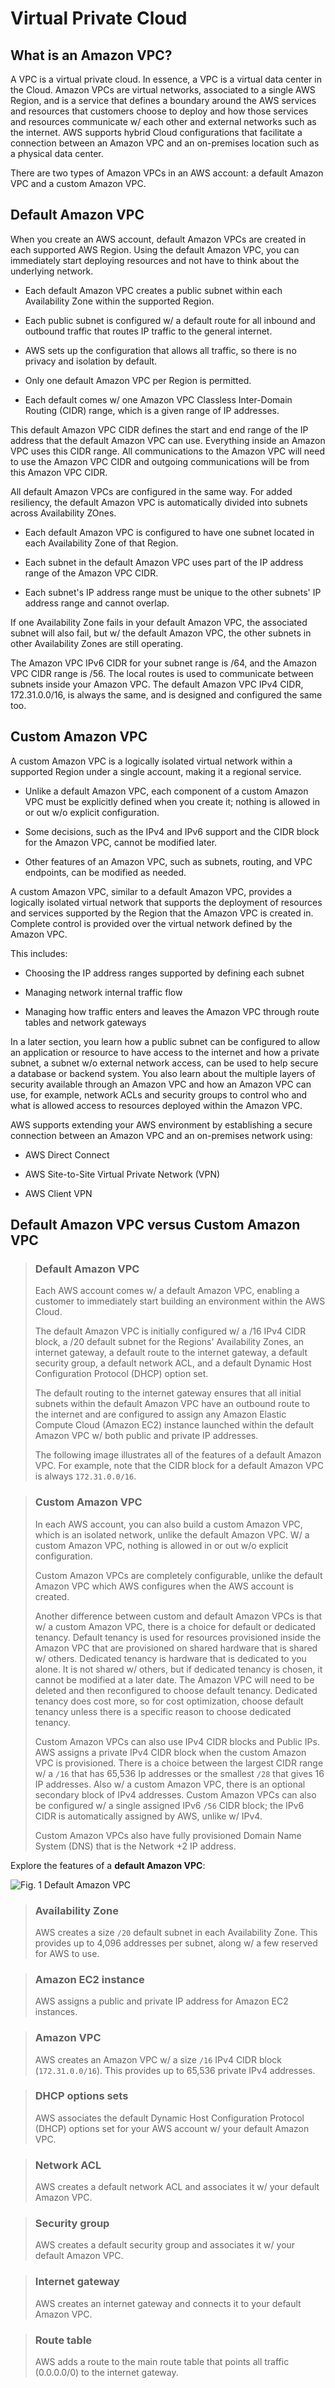 # Virtual Private Cloud

## What is an Amazon VPC?

A VPC is a virtual private cloud. In essence, a VPC is a virtual data center in the Cloud. Amazon VPCs are virtual networks, associated to a single AWS Region, and is a service that defines a boundary around the AWS services and resources that customers choose to deploy and how those services and resources communicate w/ each other and external networks such as the internet. AWS supports hybrid Cloud configurations that facilitate a connection between an Amazon VPC and an on-premises location such as a physical data center.

There are two types of Amazon VPCs in an AWS account: a default Amazon VPC and a custom Amazon VPC.

## Default Amazon VPC

When you create an AWS account, default Amazon VPCs are created in each supported AWS Region. Using the default Amazon VPC, you can immediately start deploying resources and not have to think about the underlying network.

* Each default Amazon VPC creates a public subnet within each Availability Zone within the supported Region.

* Each public subnet is configured w/ a default route for all inbound and outbound traffic that routes IP traffic to the general internet.

* AWS sets up the configuration that allows all traffic, so there is no privacy and isolation by default.

* Only one default Amazon VPC per Region is permitted.

* Each default comes w/ one Amazon VPC Classless Inter-Domain Routing (CIDR) range, which is a given range of IP addresses.

This default Amazon VPC CIDR defines the start and end range of the IP address that the default Amazon VPC can use. Everything inside an Amazon VPC uses this CIDR range. All communications to the Amazon VPC will need to use the Amazon VPC CIDR and outgoing communications will be from this Amazon VPC CIDR.

All default Amazon VPCs are configured in the same way. For added resiliency, the default Amazon VPC is automatically divided into subnets across Availability ZOnes.

* Each default Amazon VPC is configured to have one subnet located in each Availability Zone of that Region.

* Each subnet in the default Amazon VPC uses part of the IP address range of the Amazon VPC CIDR.

* Each subnet's IP address range must be unique to the other subnets' IP address range and cannot overlap.

If one Availability Zone fails in your default Amazon VPC, the associated subnet will also fail, but w/ the default Amazon VPC, the other subnets in other Availability Zones are still operating.

The Amazon VPC IPv6 CIDR for your subnet range is /64, and the Amazon VPC CIDR range is /56. The local routes is used to communicate between subnets inside your Amazon VPC. The default Amazon VPC IPv4 CIDR, 172.31.0.0/16, is always the same, and is designed and configured the same too.

## Custom Amazon VPC

A custom Amazon VPC is a logically isolated virtual network within a supported Region under a single account, making it a regional service.

* Unlike a default Amazon VPC, each component of a custom Amazon VPC must be explicitly defined when you create it; nothing is allowed in or out w/o explicit configuration.

* Some decisions, such as the IPv4 and IPv6 support and the CIDR block for the Amazon VPC, cannot be modified later.

* Other features of an Amazon VPC, such as subnets, routing, and VPC endpoints, can be modified as needed.

A custom Amazon VPC, similar to a default Amazon VPC, provides a logically isolated virtual network that supports the deployment of resources and services supported by the Region that the Amazon VPC is created in. Complete control is provided over the virtual network defined by the Amazon VPC.

This includes:

* Choosing the IP address ranges supported by defining each subnet

* Managing network internal traffic flow

* Managing how traffic enters and leaves the Amazon VPC through route tables and network gateways

In a later section, you learn how a public subnet can be configured to allow an application or resource to have access to the internet and how a private subnet, a subnet w/o external network access, can be used to help secure a database or backend system. You also learn about the multiple layers of security available through an Amazon VPC and how an Amazon VPC can use, for example, network ACLs and security groups to control who and what is allowed access to resources deployed within the Amazon VPC.

AWS supports extending your AWS environment by establishing a secure connection between an Amazon VPC and an on-premises network using:

* AWS Direct Connect

* AWS Site-to-Site Virtual Private Network (VPN)

* AWS Client VPN

## Default Amazon VPC versus Custom Amazon VPC

> ### Default Amazon VPC
>
> Each AWS account comes w/ a default Amazon VPC, enabling a customer to immediately start building an environment within the AWS Cloud.
>
> The default Amazon VPC is initially configured w/ a /16 IPv4 CIDR block, a /20 default subnet for the Regions' Availability Zones, an internet gateway, a default route to the internet gateway, a default security group, a default network ACL, and a default Dynamic Host Configuration Protocol (DHCP) option set.
>
> The default routing to the internet gateway ensures that all initial subnets within the default Amazon VPC have an outbound route to the internet and are configured to assign any Amazon Elastic Compute Cloud (Amazon EC2) instance launched within the default Amazon VPC w/ both public and private IP addresses.
>
> The following image illustrates all of the features of a default Amazon VPC. For example, note that the CIDR block for a default Amazon VPC is always `172.31.0.0/16`.

> ### Custom Amazon VPC
>
> In each AWS account, you can also build a custom Amazon VPC, which is an isolated network, unlike the default Amazon VPC. W/ a custom Amazon VPC, nothing is allowed in or out w/o explicit configuration.
>
> Custom Amazon VPCs are completely configurable, unlike the default Amazon VPC which AWS configures when the AWS account is created.
>
> Another difference between custom and default Amazon VPCs is that w/ a custom Amazon VPC, there is a choice for default or dedicated tenancy. Default tenancy is used for resources provisioned inside the Amazon VPC that are provisioned on shared hardware that is shared w/ others. Dedicated tenancy is hardware that is dedicated to you alone. It is not shared w/ others, but if dedicated tenancy is chosen, it cannot be modified at a later date. The Amazon VPC will need to be deleted and then reconfigured to choose default tenancy. Dedicated tenancy does cost more, so for cost optimization, choose default tenancy unless there is a specific reason to choose dedicated tenancy.
>
> Custom Amazon VPCs can also use IPv4 CIDR blocks and Public IPs. AWS assigns a private IPv4 CIDR block when the custom Amazon VPC is provisioned. There is a choice between the largest CIDR range w/ a `/16` that has 65,536 Ip addresses or the smallest `/28` that gives 16 IP addresses. Also w/ a custom Amazon VPC, there is an optional secondary block of IPv4 addresses. Custom Amazon VPCs can also be configured w/ a single assigned IPv6 `/56` CIDR block; the IPv6 CIDR is automatically assigned by AWS, unlike w/ IPv4.
>
> Custom Amazon VPCs also have fully provisioned Domain Name System (DNS) that is the Network +2 IP address.

Explore the features of a **default Amazon VPC**:

![Fig. 1 Default Amazon VPC](../../../../img/SAA-CO2/virtual-private-cloud/vpc/diag01.png)

> ### Availability Zone
>
> AWS creates a size `/20` default subnet in each Availability Zone. This provides up to 4,096 addresses per subnet, along w/ a few reserved for AWS to use.

> ### Amazon EC2 instance
>
> AWS assigns a public and private IP address for Amazon EC2 instances.

> ### Amazon VPC
>
> AWS creates an Amazon VPC w/ a size `/16` IPv4 CIDR block (`172.31.0.0/16`). This provides up to 65,536 private IPv4 addresses.

> ### DHCP options sets
>
> AWS associates the default Dynamic Host Configuration Protocol (DHCP) options set for your AWS account w/ your default Amazon VPC.

> ### Network ACL
>
> AWS creates a default network ACL and associates it w/ your default Amazon VPC.

> ### Security group
>
> AWS creates a default security group and associates it w/ your default Amazon VPC.

> ### Internet gateway
>
> AWS creates an internet gateway and connects it to your default Amazon VPC.

> ### Route table
>
> AWS adds a route to the main route table that points all traffic (0.0.0.0/0) to the internet gateway.
